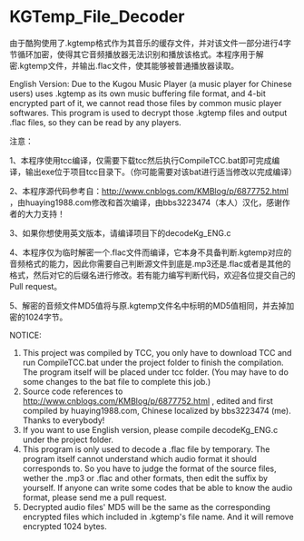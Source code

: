 # KGTemp_File_Decoder
由于酷狗使用了.kgtemp格式作为其音乐的缓存文件，并对该文件一部分进行4字节循环加密，使得其它音频播放器无法识别和播放该格式。本程序用于解密.kgtemp文件，并输出.flac文件，使其能够被普通播放器读取。

English Version:
Due to the Kugou Music Player (a music player for Chinese users) uses .kgtemp as its own music buffering file format, and 4-bit encrypted part of it, we cannot read those files by common music player softwares. This program is used to decrypt those .kgtemp files and output .flac files, so they can be read by any players.

注意：

1、本程序使用tcc编译，仅需要下载tcc然后执行CompileTCC.bat即可完成编译，输出exe位于项目tcc目录下。（你可能需要对该bat进行适当修改以完成编译）

2、本程序源代码参考自：http://www.cnblogs.com/KMBlog/p/6877752.html ，由huaying1988.com修改和首次编译，由bbs3223474（本人）汉化，感谢作者的大力支持！

3、如果你想使用英文版本，请编译项目下的decodeKg_ENG.c

4、本程序仅为临时解密一个.flac文件而编译，它本身不具备判断.kgtemp对应的音频格式的能力，因此你需要自己判断源文件到底是.mp3还是.flac或者是其他的格式，然后对它的后缀名进行修改。若有能力编写判断代码，欢迎各位提交自己的Pull request。

5、解密的音频文件MD5值将与原.kgtemp文件名中标明的MD5值相同，并去掉加密的1024字节。

NOTICE:
1. This project was compiled by TCC, you only have to download TCC and run CompileTCC.bat under the project folder to finish the compilation. The program itself will be placed under tcc folder. (You may have to do some changes to the bat file to complete this job.)
2. Source code references to http://www.cnblogs.com/KMBlog/p/6877752.html , edited and first compiled by huaying1988.com, Chinese localized by bbs3223474 (me). Thanks to everybody!
3. If you want to use English version, please compile decodeKg_ENG.c under the project folder.
4. This program is only used to decode a .flac file by temporary. The program itself cannot understand which audio format it should corresponds to. So you have to judge the format of the source files, wether the .mp3 or .flac and other formats, then edit the suffix by yourself. If anyone can write some codes that be able to know the audio format, please send me a pull request.
5. Decrypted audio files' MD5 will be the same as the corresponding encrypted files which included in .kgtemp's file name. And it will remove encrypted 1024 bytes.
